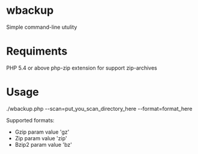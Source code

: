 wbackup
=======

Simple command-line utulity

Requiments
==========

PHP 5.4 or above
php-zip extension for support zip-archives


Usage
=====

./wbackup.php --scan=put_you_scan_directory_here --format=format_here

Supported formats:
- Gzip param value 'gz'
- Zip param value 'zip'
- Bzip2 param value 'bz'
